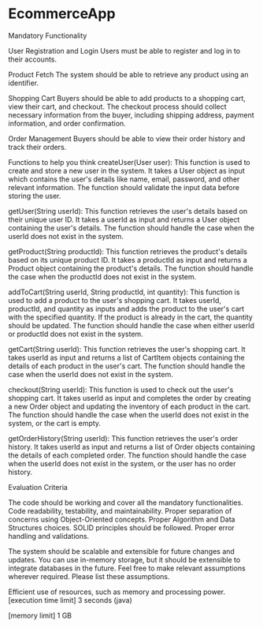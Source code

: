 # EcommerceApp

Mandatory Functionality

User Registration and Login
Users must be able to register and log in to their accounts.

Product Fetch
The system should be able to retrieve any product using an identifier.

Shopping Cart
Buyers should be able to add products to a shopping cart, view their cart, and checkout.
The checkout process should collect necessary information from the buyer, including shipping address, payment information, and order confirmation.

Order Management
Buyers should be able to view their order history and track their orders.

Functions to help you think
createUser(User user): This function is used to create and store a new user in the system.
It takes a User object as input which contains the user's details like name, email, password, and other relevant information.
The function should validate the input data before storing the user.

getUser(String userId): This function retrieves the user's details based on their unique user ID.
It takes a userId as input and returns a User object containing the user's details.
The function should handle the case when the userId does not exist in the system.

getProduct(String productId): This function retrieves the product's details based on its unique product ID.
It takes a productId as input and returns a Product object containing the product's details.
The function should handle the case when the productId does not exist in the system.

addToCart(String userId, String productId, int quantity):
This function is used to add a product to the user's shopping cart.
It takes userId, productId, and quantity as inputs and adds the product to the user's cart with the specified quantity.
If the product is already in the cart, the quantity should be updated.
The function should handle the case when either userId or productId does not exist in the system.

getCart(String userId): This function retrieves the user's shopping cart.
It takes userId as input and returns a list of CartItem objects containing the details of each product in the user's cart.
The function should handle the case when the userId does not exist in the system.

checkout(String userId): This function is used to check out the user's shopping cart.
It takes userId as input and completes the order by creating a new Order object and updating the inventory of each product in the cart.
The function should handle the case when the userId does not exist in the system, or the cart is empty.

getOrderHistory(String userId): This function retrieves the user's order history.
It takes userId as input and returns a list of Order objects containing the details of each completed order.
The function should handle the case when the userId does not exist in the system, or the user has no order history.

Evaluation Criteria

The code should be working and cover all the mandatory functionalities.
Code readability, testability, and maintainability.
Proper separation of concerns using Object-Oriented concepts.
Proper Algorithm and Data Structures choices.
SOLID principles should be followed.
Proper error handling and validations.

The system should be scalable and extensible for future changes and updates.
You can use in-memory storage, but it should be extensible to integrate databases in the future.
Feel free to make relevant assumptions wherever required. Please list these assumptions.

Efficient use of resources, such as memory and processing power.
[execution time limit] 3 seconds (java)

[memory limit] 1 GB
